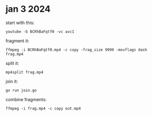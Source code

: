 # jan 3 2024

start with this:

~~~
youtube -b BCRhBaFqtf0 -vc avc1
~~~

fragment it:

~~~
ffmpeg -i BCRhBaFqtf0.mp4 -c copy -frag_size 9999 -movflags dash frag.mp4
~~~

split it:

~~~
mp4split frag.mp4
~~~

join it:

~~~
go run join.go
~~~

combine fragments:

~~~
ffmpeg -i frag.mp4 -c copy out.mp4
~~~
